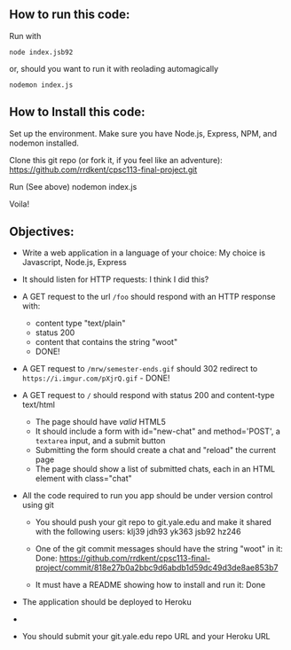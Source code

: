 ## How to run this code:

Run with 

    node index.jsb92
    
or, should you want to run it with reolading automagically
    
    nodemon index.js
    
## How to Install this code:

Set up the environment.  Make sure you have Node.js, Express, NPM, and nodemon installed.

Clone this git repo (or fork it, if you feel like an adventure): https://github.com/rrdkent/cpsc113-final-project.git

Run (See above)
    nodemon index.js

Voila!





## Objectives:

* Write a web application in a language of your choice: My choice is Javascript, Node.js, Express

* It should listen for HTTP requests: I think I did this?
    
    
* A GET request to the url `/foo` should respond with an HTTP response with:
  - content type "text/plain"
  - status 200
  - content that contains the string "woot"
  - DONE!
 

* A GET request to `/mrw/semester-ends.gif` should 302 redirect to `https://i.imgur.com/pXjrQ.gif` - DONE!


* A GET request to `/` should respond with  status 200 and content-type text/html
  - The page should have *valid* HTML5
  - It should include a form with id="new-chat" and method='POST', a `textarea` input, and a submit button
  - Submitting the form should create a chat and "reload" the current page
  - The page should show a list of submitted chats, each in an HTML element with class="chat"
 
* All the code required to run you app should be under version control using git
  - You should push your git repo to git.yale.edu and make it shared with the following users: klj39 jdh93 yk363 jsb92 hz246

  - One of the git commit messages should have the string "woot" in it: Done: https://github.com/rrdkent/cpsc113-final-project/commit/818e27b0a2bbc9d6abdb1d59dc49d3de8ae853b7
    

  - It must have a README showing how to install and run it: Done


* The application should be deployed to Heroku
* 
* You should submit your git.yale.edu repo URL and your Heroku URL